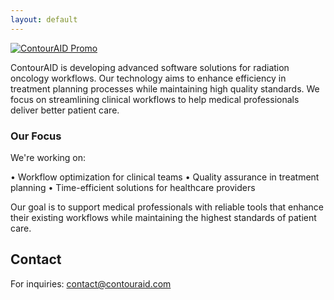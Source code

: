 ```yaml
---
layout: default
---
```


[![ContourAID Promo](https://img.youtube.com/vi/MRQkXFE2ABM/0.jpg)](https://www.youtube.com/watch?v=MRQkXFE2ABM)

ContourAID is developing advanced software solutions for radiation oncology workflows. Our technology aims to enhance efficiency in treatment planning processes while maintaining high quality standards. We focus on streamlining clinical workflows to help medical professionals deliver better patient care.

### Our Focus

We're working on:

• Workflow optimization for clinical teams
• Quality assurance in treatment planning
• Time-efficient solutions for healthcare providers

Our goal is to support medical professionals with reliable tools that enhance their existing workflows while maintaining the highest standards of patient care.

## Contact

For inquiries: [contact@contouraid.com](mailto:contact@contouraid.com)